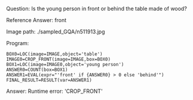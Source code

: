 Question: Is the young person in front or behind the table made of wood?

Reference Answer: front

Image path: ./sampled_GQA/n511913.jpg

Program:

```
BOX0=LOC(image=IMAGE,object='table')
IMAGE0=CROP_FRONT(image=IMAGE,box=BOX0)
BOX1=LOC(image=IMAGE0,object='young person')
ANSWER0=COUNT(box=BOX1)
ANSWER1=EVAL(expr="'front' if {ANSWER0} > 0 else 'behind'")
FINAL_RESULT=RESULT(var=ANSWER1)
```
Answer: Runtime error: 'CROP_FRONT'

